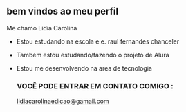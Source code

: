 ## bem vindos ao meu perfil

Me chamo Lidia Carolina

- Estou estudando na escola e.e. raul fernandes chanceler
- Também estou estudando/fazendo o projeto de Alura
- Estou me desenvolvendo na area de tecnologia

  ### VOCÊ PODE ENTRAR EM CONTATO COMIGO :

  lidiacarolinaedicao@gamail.com

